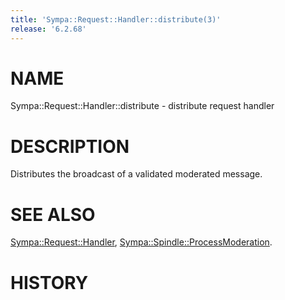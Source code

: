 ```yaml
---
title: 'Sympa::Request::Handler::distribute(3)'
release: '6.2.68'
---
```


# NAME

Sympa::Request::Handler::distribute - distribute request handler

# DESCRIPTION

Distributes the broadcast of a validated moderated message.

# SEE ALSO

[Sympa::Request::Handler](./Sympa-Request-Handler.3.md), [Sympa::Spindle::ProcessModeration](./Sympa-Spindle-ProcessModeration.3.md).

# HISTORY
